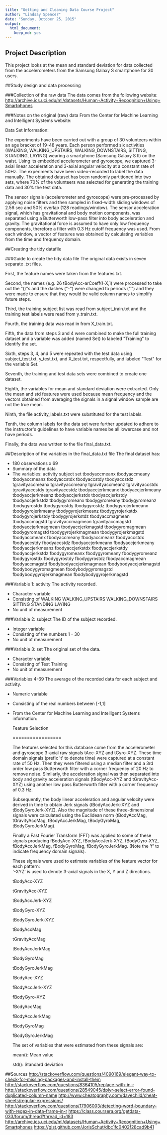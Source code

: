 ```yaml
---
title: "Getting and Cleaning Data Course Project"
author: "Lindsay Spencer"
date: "Sunday, October 25, 2015"
output:
  html_document:
    keep_md: yes
---
```


## Project Description
This project looks at the mean and standard deviation for data collected from the accelerometers from the Samsung Galaxy S smartphone for 30 users.

##Study design and data processing

###Collection of the raw data
The data comes from the following website:
http://archive.ics.uci.edu/ml/datasets/Human+Activity+Recognition+Using+Smartphones

###Notes on the original (raw) data 
From the Center for Machine Learning and Intelligent Systems website:

Data Set Information:

The experiments have been carried out with a group of 30 volunteers within an age bracket of 19-48 years. Each person performed six activities (WALKING, WALKING_UPSTAIRS, WALKING_DOWNSTAIRS, SITTING, STANDING, LAYING) wearing a smartphone (Samsung Galaxy S II) on the waist. Using its embedded accelerometer and gyroscope, we captured 3-axial linear acceleration and 3-axial angular velocity at a constant rate of 50Hz. The experiments have been video-recorded to label the data manually. The obtained dataset has been randomly partitioned into two sets, where 70% of the volunteers was selected for generating the training data and 30% the test data. 

The sensor signals (accelerometer and gyroscope) were pre-processed by applying noise filters and then sampled in fixed-width sliding windows of 2.56 sec and 50% overlap (128 readings/window). The sensor acceleration signal, which has gravitational and body motion components, was separated using a Butterworth low-pass filter into body acceleration and gravity. The gravitational force is assumed to have only low frequency components, therefore a filter with 0.3 Hz cutoff frequency was used. From each window, a vector of features was obtained by calculating variables from the time and frequency domain.

##Creating the tidy datafile

###Guide to create the tidy data file
The original data exists in seven separate .txt files. 

First, the feature names were taken from the features.txt. 

Second, the names (e.g. 26 tBodyAcc-arCoeff()-X,1) were processed to take out the "()"s and the dashes ("-") were changed to periods (".") and they were made to ensure that they would be valid column names to simplify future steps. 

Third, the training subject list was read from subject_train.txt and the training test labels were read from y_train.txt. 

Fourth, the training data was read in from X_train.txt. 

Fifth, the data from steps 3 and 4 were combined to make the full training dataset and a variable was added (named Set) to labeled "Training" to identify the set. 
 
Sixth, steps 3, 4, and 5 were repeated with the test data using subject_test.txt, y_test.txt, and X_test.txt, respectfully, and labeled "Test" for the variable Set. 

Seventh, the training and test data sets were combined to create one dataset. 

Eighth, the variables for mean and standard deviation were extracted. Only the mean and std features were used because mean frequency and the vectors obtained from averaging the signals in a signal window sample are not the true mean.   

Ninth, the file activity_labels.txt were substituted for the test labels.

Tenth, the column labels for the data set were further updated to adhere to the instructor's guidelines to have variable names be all lowercase and not have periods. 

Finally, the data was written to the file final_data.txt.

##Description of the variables in the final_data.txt file
The final dataset has:
 - 180 observations x 69 
 - Summary of the data
 - The variables:
     activity
     subject
     set
     tbodyaccmeanx
     tbodyaccmeany
     tbodyaccmeanz
     tbodyaccstdx
     tbodyaccstdy
     tbodyaccstdz
     tgravityaccmeanx
     tgravityaccmeany
     tgravityaccmeanz
     tgravityaccstdx
     tgravityaccstdy
     tgravityaccstdz
     tbodyaccjerkmeanx
     tbodyaccjerkmeany
     tbodyaccjerkmeanz
     tbodyaccjerkstdx
     tbodyaccjerkstdy
     tbodyaccjerkstdz
     tbodygyromeanx
     tbodygyromeany
     tbodygyromeanz
     tbodygyrostdx
     tbodygyrostdy
     tbodygyrostdz
     tbodygyrojerkmeanx
     tbodygyrojerkmeany
     tbodygyrojerkmeanz
     tbodygyrojerkstdx
     tbodygyrojerkstdy
     tbodygyrojerkstdz
     tbodyaccmagmean
     tbodyaccmagstd
     tgravityaccmagmean
     tgravityaccmagstd
     tbodyaccjerkmagmean
     tbodyaccjerkmagstd
     tbodygyromagmean
     tbodygyromagstd
     tbodygyrojerkmagmean
     tbodygyrojerkmagstd
     fbodyaccmeanx
     fbodyaccmeany
     fbodyaccmeanz
     fbodyaccstdx
     fbodyaccstdy
     fbodyaccstdz
     fbodyaccjerkmeanx
     fbodyaccjerkmeany
     fbodyaccjerkmeanz
     fbodyaccjerkstdx
     fbodyaccjerkstdy
     fbodyaccjerkstdz
     fbodygyromeanx
     fbodygyromeany
     fbodygyromeanz
     fbodygyrostdx
     fbodygyrostdy
     fbodygyrostdz
     fbodyaccmagmean
     fbodyaccmagstd
     fbodybodyaccjerkmagmean
     fbodybodyaccjerkmagstd
     fbodybodygyromagmean
     fbodybodygyromagstd
     fbodybodygyrojerkmagmean
     fbodybodygyrojerkmagstd

###Variable 1: activity
The activity recorded. 

 - Character variable
 - Consisting of 
     WALKING
     WALKING_UPSTAIRS
     WALKING_DOWNSTAIRS
     SITTING
     STANDING
     LAYING
 - No unit of measurement 
 
###Variable 2: subject
The ID of the subject recorded.

 - Integer variable
 - Consisting of the numbers 1 - 30
 - No unit of measurement
 
###Variable 3: set
The original set of the data.

 - Character variable
 - Consisting of 
     Test
     Training 
 - No unit of measurement
 
###Variables 4-69
The average of the recorded data for each subject and activity.

 - Numeric variable
 - Consisting of the real numbers between [-1,1]
 - From the Center for Machine Learning and Intelligent Systems information: 
     
     Feature Selection 
     
     =================
     
     The features selected for this database come from the accelerometer and gyroscope 3-axial raw signals tAcc-XYZ and tGyro-XYZ. These time domain signals (prefix 't' to denote time) were captured at a constant rate of 50 Hz. Then they were filtered using a median filter and a 3rd order low pass Butterworth filter with a corner frequency of 20 Hz to remove noise. Similarly, the acceleration signal was then separated into body and gravity acceleration signals (tBodyAcc-XYZ and tGravityAcc-XYZ) using another low pass Butterworth filter with a corner frequency of 0.3 Hz. 
     
     Subsequently, the body linear acceleration and angular velocity were derived in time to obtain Jerk signals (tBodyAccJerk-XYZ and tBodyGyroJerk-XYZ). Also the magnitude of these three-dimensional signals were calculated using the Euclidean norm (tBodyAccMag, tGravityAccMag, tBodyAccJerkMag, tBodyGyroMag, tBodyGyroJerkMag). 
     
     Finally a Fast Fourier Transform (FFT) was applied to some of these signals producing fBodyAcc-XYZ, fBodyAccJerk-XYZ, fBodyGyro-XYZ, fBodyAccJerkMag, fBodyGyroMag, fBodyGyroJerkMag. (Note the 'f' to indicate frequency domain signals). 
     
     These signals were used to estimate variables of the feature vector for each pattern:  
     '-XYZ' is used to denote 3-axial signals in the X, Y and Z directions.
     
     tBodyAcc-XYZ
     
     tGravityAcc-XYZ
     
     tBodyAccJerk-XYZ
     
     tBodyGyro-XYZ
     
     tBodyGyroJerk-XYZ
     
     tBodyAccMag
     
     tGravityAccMag
     
     tBodyAccJerkMag
     
     tBodyGyroMag
     
     tBodyGyroJerkMag
     
     fBodyAcc-XYZ
     
     fBodyAccJerk-XYZ
     
     fBodyGyro-XYZ
     
     fBodyAccMag
     
     fBodyAccJerkMag
     
     fBodyGyroMag
     
     fBodyGyroJerkMag
     
     
     
     The set of variables that were estimated from these signals are: 
     
     mean(): Mean value
     
     std(): Standard deviation
     

##Sources
http://stackoverflow.com/questions/4090169/elegant-way-to-check-for-missing-packages-and-install-them
http://stackoverflow.com/questions/8364105/replace-with-in-r
http://stackoverflow.com/questions/28549045/dplyr-select-error-found-duplicated-column-name
http://www.cheatography.com/davechild/cheat-sheets/regular-expressions/
http://stackoverflow.com/questions/17906003/detecting-word-boundary-with-regex-in-data-frame-in-r
https://class.coursera.org/getdata-033/forum/thread?thread_id=183
http://archive.ics.uci.edu/ml/datasets/Human+Activity+Recognition+Using+Smartphones
https://gist.github.com/JorisSchut/dbc1fc0402f28cad9b41

